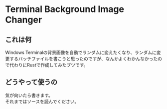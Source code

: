 <h1>Terminal Background Image Changer</h1>

<h2>これは何</h2>
Windows Terminalの背景画像を自動でランダムに変えたくなり、ランダムに変更するバッチファイルを書こうと思ったのですが、なんかよくわかんなかったので代わりにRustで作成してみたブツです。

<h2>どうやって使うの</h2>
気が向いたら書きます。<br>
それまではソースを読んでください。
